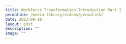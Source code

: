 ```yaml
---
title: Workforce Transformation Introduction Part I
permalink: /media-library/videos/permalink/
date: 2023-09-18
layout: post
description: ""
image: ""
---
```


